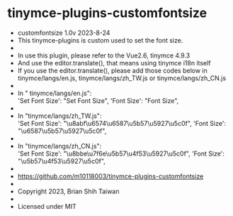 # tinymce-plugins-customfontsize

 * customfontsize 1.0v 2023-8-24
 * This tinymce-plugins is custom used to set the font size.
 * 
 * In use this plugin, please refer to the Vue2.6, tinymce 4.9.3
 * And use the editor.translate(), that means using tinymce i18n itself
 * If you use the editor.translate(), please add those codes below in tinymce/langs/en.js, tinymce/langs/zh_TW.js or tinymce/langs/zh_CN.js
 * 
 * In " tinymce/langs/en.js":  
 'Set Font Size': "Set Font Size", 
 'Font Size': "Font Size",
 * 
 * In "tinymce/langs/zh_TW.js":  
'Set Font Size': "\u8abf\u6574\u6587\u5b57\u5927\u5c0f",
'Font Size': "\u6587\u5b57\u5927\u5c0f",
 * 
 * In "tinymce/langs/zh_CN.js":  
'Set Font Size': "\u8bbe\u7f6e\u5b57\u4f53\u5927\u5c0f",
'Font Size': "\u5b57\u4f53\u5927\u5c0f",
 * 
 * https://github.com/m10118003/tinymce-plugins-customfontsize
 *
 * Copyright 2023, Brian Shih Taiwan
 *
 * Licensed under MIT

